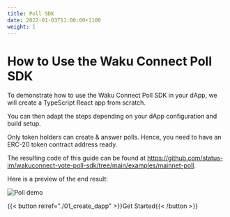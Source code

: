 ```yaml
---
title: Poll SDK
date: 2022-01-03T11:00:00+1100
weight: 1
---
```


# How to Use the Waku Connect Poll SDK

To demonstrate how to use the Waku Connect Poll SDK in your dApp, we will create a TypeScript React app from scratch.

You can then adapt the steps depending on your dApp configuration and build setup.

Only token holders can create & answer polls.
Hence, you need to have an ERC-20 token contract address ready.

The resulting code of this guide can be found at
https://github.com/status-im/wakuconnect-vote-poll-sdk/tree/main/examples/mainnet-poll.

Here is a preview of the end result:

![Poll demo](/assets/poll_sdk/wakuconnect-poll-demo.gif)

{{< button relref="./01_create_dapp"  >}}Get Started{{< /button >}}
